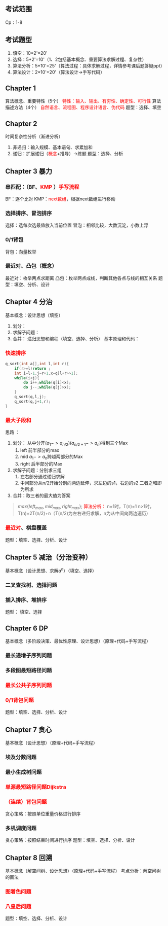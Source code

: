 ## 考试范围
Cp：1-8
## 考试题型
1. 填空：10\*2'=20'
2. 选择：5\*2'=10'（1、2包括基本概念、重要算法求解过程、复杂性）
3. 算法分析：5\*10'=25'（算法过程：具体求解过程，详情参考课后题答疑ppt）
4. 算法设计：2\*10'=20'（算法设计->手写代码）
	
## Chapter 1
算法概念、重要特性（5个）
<font color='red'>特性：输入、输出、有穷性、确定性、可行性</font>
算法描述方法（4个）
<font color='red'>自然语言、流程图、程序设计语言、伪代码</font>
题型：选择、填空
## Chapter 2
时间复杂性分析（渐进分析）
1. 非递归：输入规模、基本语句、求累加和
2. 递归：扩展递归（<font color='red'>概念</font>+推导）->练题
题型：选择、分析
## Chapter 3 暴力
### 串匹配：（BF、<font color='red'>KMP </font>）<font color='red'>手写流程</font>
BF：逐个比对
KMP：<font color='red'>next数组</font>，根据next数组进行移动
### 选择排序、冒泡排序
选择：选每次选最值放入当前位置
冒泡：相邻比较，大数沉淀，小数上浮
### 0/1背包
背包：向量枚举   
### 最近对、凸包（概念）
最近对：枚举两点求距离
凸包：枚举两点成线，判断其他各点与线的相互关系
题型：填空、分析、设计
## Chapter 4 分治
基本概念：设计思想（填空）
1. 划分：
2. 求解子问题：
3. 合并：
递归思想和编程（填空、选择、分析）
基本原理和代码：
### <font color='red'>快速排序</font>
```c++
q_sort(int a[],int l,int r){
	if(r>=l)return ;
	int i=l-1,j=r+1,x=q[l+r>>1];
	while(i<j){
		do i++;while(q[i]<x);
		do j--;while(q[j]>x);
	}
	q_sort(q,l,j);
	q_sort(q,j+1,r);
}
```
### <font color='red'>最大子段和</font>
思路 ：
1. 划分：
从中分开$(a_1->a_{n/2})$$(a_{n/2+1}->a_n)$得到三个Max
	1. left 前半部分的max
	2. mid $a_1->a_n$跨越两部分的Max
	3. right 后半部分的Max
2. 求解子问题：分别求三组
	1. 左右部分通过递归求解
	2. 中间部分从n/2开始分别向两边延伸，求左边的s1，右边的s2 二者之和即为所求
3. 合并：取三者的最大值为答案
>$max\{left_{max},mid_{max},right_{max}\}$;
<font color='red'>算法分析：</font>
n=1时，T(n)=1
n>1时，T(n)=2T(n/2)+n（T(n/2)为左右递归求解，n为从中间向两边遍历）
### <font color='red'>最近对</font>、棋盘覆盖
题型：填空、选择、分析、设计
## Chapter 5 减治（分治变种）
基本概念（设计思想、求解$a^n$）（填空、选择）
### 二叉查找树、选择问题
### 插入排序、堆排序
题型： 填空、选择
## Chapter 6 DP
基本概念（多阶段决策、最优性原理、设计思想）（原理+代码+手写流程）
### 最长递增子序列问题
### 多段图最短路径问题
### <font color='red'>最长公共子序列问题</font>
### <font color='red'>0/1背包问题</font>

题型：填空、选择、分析、设计
## Chapter 7 贪心
基本概念（设计思想）（原理+代码+手写流程）
### 埃及分数问题
### 最小生成树问题
### <font color='red'>单源最短路径问题Dijkstra</font>
### <font color='red'>（连续）背包问题</font>
贪心策略：按照单位重量价格进行排序
### 多机调度问题
贪心策略：按照结束时间进行排序
题型：填空、选择、分析、设计

## Chapter 8 回溯 
基本概念（解空间树、设计思想）（原理+代码+手写流程）
考点分析：解空间树的画法
### <font color='red'>图着色问题</font>
### <font color ='red'>八皇后问题</font>

题型：填空、选择、分析、设计


